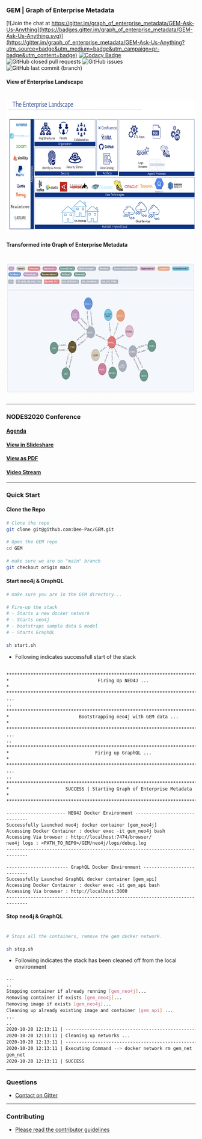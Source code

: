 ### GEM | Graph of Enterprise Metadata 

[![Join the chat at https://gitter.im/graph_of_enterprise_metadata/GEM-Ask-Us-Anything](https://badges.gitter.im/graph_of_enterprise_metadata/GEM-Ask-Us-Anything.svg)](https://gitter.im/graph_of_enterprise_metadata/GEM-Ask-Us-Anything?utm_source=badge&utm_medium=badge&utm_campaign=pr-badge&utm_content=badge)
[![Codacy Badge](https://api.codacy.com/project/badge/Grade/aeb9cda7171a467894ac9d805252a5d3)](https://app.codacy.com/gh/Dee-Pac/GEM?utm_source=github.com&utm_medium=referral&utm_content=Dee-Pac/GEM&utm_campaign=Badge_Grade)
![GitHub closed pull requests](https://img.shields.io/github/issues-pr-closed/Dee-Pac/GEM)
![GitHub issues](https://img.shields.io/github/issues-raw/Dee-Pac/GEM)
![GitHub last commit (branch)](https://img.shields.io/github/last-commit/Dee-Pac/GEM/main)


#### View of Enterprise Landscape

# <img src="docs/images/enterprise_view.png" width="600" height="350" />

#### Transformed into Graph of Enterprise Metadata

# <img src="docs/images/GEM.png" width="600" height="350" /> 


--------------------------------------------------------------------------------------------------------------------

### NODES2020 Conference

#### [Agenda](https://neo4j.com/nodes-2020/agenda/)
#### [View in Slideshare](https://www.slideshare.net/DeepakMC/graph-of-enterprisemetadata-nodes2020-neo4j-conference)
#### [View as PDF](docs/pdfs/NODES2020_Talk.pdf)
#### [Video Stream](https://www.bigmarker.com/neo4j-event/Mastering-Enterprise-Metadata-with-Neo4j?bmid=116f67e48bad)


--------------------------------------------------------------------------------------------------------------------

### Quick Start

#### Clone the Repo
```bash
# Clone the repo
git clone git@github.com:Dee-Pac/GEM.git

# Open the GEM repo
cd GEM

# make sure we are on "main" branch
git checkout origin main
```

#### Start neo4j & GraphQL
```bash
# make sure you are in the GEM directory...

# Fire-up the stack 
# - Starts a new docker network
# - Starts neo4j
# - bootstraps sample data & model
# - Starts GraphQL 

sh start.sh
```

* Following indicates successfull start of the stack
```

***********************************************************************************************
*                                 Firing Up NEO4J ...                                         *
***********************************************************************************************
...
..
***********************************************************************************************
*                          Bootstrapping neo4j with GEM data ...                              *
***********************************************************************************************
...
..
***********************************************************************************************
*                                Firing up GraphQL ...                                        *
***********************************************************************************************
...
..
***********************************************************************************************
*                     SUCCESS | Starting Graph of Enterprise Metadata                         *
***********************************************************************************************

---------------------- NEO4J Docker Environment ------------------------------
Successfully Launched neo4j docker container [gem_neo4j]
Accessing Docker Container : docker exec -it gem_neo4j bash
Accessing Via browser : http://localhost:7474/browser/
neo4j logs : <PATH_TO_REPO>/GEM/neo4j/logs/debug.log
------------------------------------------------------------------------------

----------------------- GraphQL Docker Environment ---------------------------
Successfully Launched GraphQL docker container [gem_api]
Accessing Docker Container : docker exec -it gem_api bash
Accessing Via browser : http://localhost:3000
------------------------------------------------------------------------------
```
#### Stop neo4j & GraphQL
```bash

# Stops all the containers, remove the gem docker network.

sh stop.sh
```

* Following indicates the stack has been cleaned off from the local environment
```bash
...
..
Stopping container if already running [gem_neo4j]...
Removing container if exists [gem_neo4j]...
Removing image if exists [gem_neo4j]...
Cleaning up already existing image and container [gem_api] ...
...
..
2020-10-20 12:13:11 | ------------------------------------------------------------------------------
2020-10-20 12:13:11 | Cleaning up networks ...
2020-10-20 12:13:11 | ------------------------------------------------------------------------------
2020-10-20 12:13:11 | Executing Command --> docker network rm gem_net
gem_net
2020-10-20 12:13:11 | SUCCESS
```



--------------------------------------------------------------------------------------------------------------------

### Questions

* [Contact on Gitter](https://github.com/Dee-Pac/GEM)

--------------------------------------------------------------------------------------------------------------------

### Contributing

* [Please read the contributor guidelines](https://github.com/Dee-Pac/GEM)


